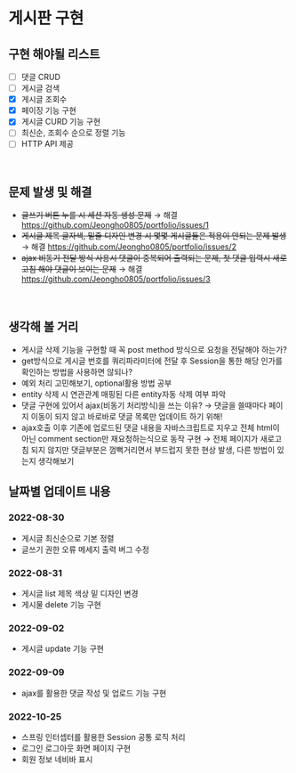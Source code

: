 # 게시판 구현


## 구현 해야될 리스트
- [ ] 댓글 CRUD
- [ ] 게시글 검색
- [x] 게시글 조회수
- [x] 페이징 기능 구현 
- [x] 게시글 CURD 기능 구현
- [ ] 최신순, 조회수 순으로 정렬 기능
- [ ] HTTP API 제공    
</br>

## 문제 발생 및 해결
* ~~글쓰기 버튼 누를 시 세션 자동 생성 문제~~  &rightarrow; 해결 https://github.com/Jeongho0805/portfolio/issues/1
* ~~게시글 제목 글자색, 밑줄 디자인 변경 시 몇몇 게시글들은 적용이 안되는 문제 발생~~ &rightarrow; 해결 https://github.com/Jeongho0805/portfolio/issues/2
* ~~ajax 비동기 전달 방식 사용시 댓글이 중복되어 출력되는 문제, 첫 댓글 입력시 새로고침 해야 댓글이 보이는 문제~~ &rightarrow; 해결 https://github.com/Jeongho0805/portfolio/issues/3

</br>

## 생각해 볼 거리
* 게시글 삭제 기능을 구현할 때 꼭 post method 방식으로 요청을 전달해야 하는가?
* get방식으로 게시글 번호를 쿼리파라미터에 전달 후 Session을 통한 해당 인가를 확인하는 방법을 사용하면 않되나?
* 예외 처리 고민해보기, optional활용 방법 공부
* entity 삭제 시 연관관계 매핑된 다른 entity자동 삭제 여부 파악
* 댓글 구현에 있어서 ajax(비동기 처리방식)을 쓰는 이유?  &rightarrow; 댓글을 쓸때마다 페이지 이동이 되지 않고 바로바로 댓글 목록만 업데이트 하기 위해!
* ajax호출 이후 기존에 업로드된 댓글 내용을 자바스크립트로 지우고 전체 html이 아닌 comment section만 재요청하는식으로 동작 구현   &rightarrow; 전체 페이지가 새로고침 되지 않지만 댓글부분은 껌뻑거리면서 부드럽지 못한 현상 발생, 다른 방법이 있는지 생각해보기

## 날짜별 업데이트 내용
### 2022-08-30
* 게시글 최신순으로 기본 정렬
* 글쓰기 권한 오류 메세지 출력 버그 수정
### 2022-08-31
* 게시글 list 제목 색상 밑 디자인 변경
* 게시물 delete 기능 구현
### 2022-09-02
* 게시글 update 기능 구현
### 2022-09-09
* ajax를 활용한 댓글 작성 및 업로드 기능 구현
### 2022-10-25
* 스프링 인터셉터를 활용한 Session 공통 로직 처리
* 로그인 로그아웃 화면 페이지 구현
* 회원 정보 네비바 표시



